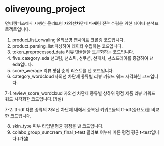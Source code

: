 # oliveyoung_project
멀티캠퍼스에서 시행한 올리브영 자외선차단제 마케팅 전략 수립을 위한 데이터 분석프로젝트입니다.
1. product_list_crwaling 올리브영 웹사이트 크롤링 코드입니다.
2. product_parsing_list 파싱하여 데이터 수집하는 코드입니다.
3. token_preprocessed_data 리뷰 댓글들을 토큰화하는 코드입니다.
4. five_category_eda 선크림, 선스틱, 선쿠션, 선패치, 선스프레이를 종합하여 낸 eda입니다.
5. score_average 리뷰 평점 순위 리스트를 낸 코드입니다.
6. category_wordcloud 자외선 차단제 종류별 리뷰 키워드 워드 시각화한 코드입니다.
   
7-1.review_score_wordcloud 자외선 차단제 종류별 상하위 평점 제품 리뷰 키워드 워드 시각화한 코드입니다.(가설)
   
7-2. tf-idf 다른 종류의 자외선 차단제 내에서 중복된 키워드들의 tf-idf(중요도)를 비교한 코드입니다.

8. skin_type 피부 타입별 평균 평점을 낸 코드입니다.
9. colabo_group_suncream_final_t-test 콜라보 여부에 따른 평점 평균 t-test입니다.(가설)
